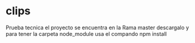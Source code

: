 # clips
Prueba tecnica
el proyecto se encuentra en la Rama  master
descargalo y para tener la carpeta node_module usa el compando npm install
